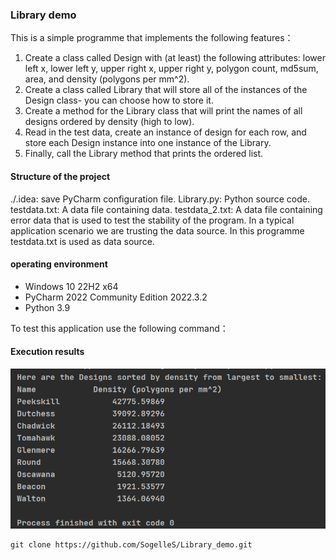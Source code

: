### <b>Library demo</b>
This is a simple programme that implements the following features：

1. Create a class called Design with (at least) the following attributes: lower left x, lower left y, upper right x, upper right y, polygon count, md5sum, area, and density (polygons per mm^2).
2. Create a class called Library that will store all of the instances of the Design class- you can choose how to store it.
3. Create a method for the Library class that will print the names of all designs ordered by density (high to low).
4. Read in the test data, create an instance of design for each row, and store each Design instance into one instance of the Library.
5. Finally, call the Library method that prints the ordered list.

#### <b>Structure of the project</b>
./.idea: save PyCharm configuration file.
Library.py: Python source code.
testdata.txt: A data file containing data.
testdata_2.txt: A data file containing error data that is used to test the stability of the program. In a typical application scenario we are trusting the data source. In this programme testdata.txt is used as data source.

#### <b>operating environment</b>
- Windows 10 22H2 x64
- PyCharm 2022 Community Edition 2022.3.2
- Python 3.9
  
To test this application use the following command：

#### <b>Execution results</b>
![](./results.png)

```shell
git clone https://github.com/SogelleS/Library_demo.git
```
